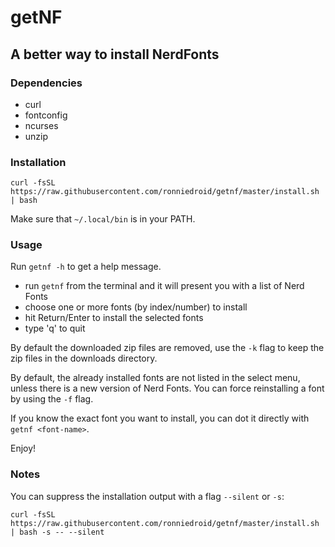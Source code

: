 # getNF

## A better way to install NerdFonts

### Dependencies

- curl
- fontconfig
- ncurses
- unzip

### Installation

```
curl -fsSL https://raw.githubusercontent.com/ronniedroid/getnf/master/install.sh | bash
```

Make sure that `~/.local/bin` is in your PATH.

### Usage

Run `getnf -h` to get a help message.

- run `getnf` from the terminal and it will present you with a list of Nerd Fonts
- choose one or more fonts (by index/number) to install
- hit Return/Enter to install the selected fonts
- type 'q' to quit

By default the downloaded zip files are removed,
use the `-k` flag to keep the zip files in the downloads directory.

By default, the already installed fonts are not listed in the select menu,
unless there is a new version of Nerd Fonts.
You can force reinstalling a font by using the `-f` flag.

If you know the exact font you want to install,
you can dot it directly with `getnf <font-name>`.

Enjoy!

### Notes

You can suppress the installation output with a flag `--silent` or `-s`:
```
curl -fsSL https://raw.githubusercontent.com/ronniedroid/getnf/master/install.sh | bash -s -- --silent
```
